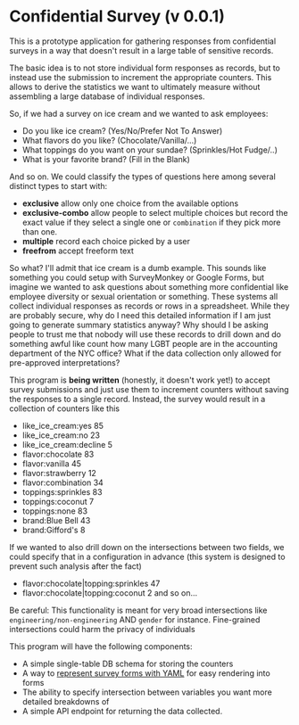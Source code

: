 # Confidential Survey (v 0.0.1)

This is a prototype application for gathering responses from
confidential surveys in a way that doesn't result in a large table of
sensitive records.

The basic idea is to not store individual form responses as records,
but to instead use the submission to increment the appropriate
counters. This allows to derive the statistics we want to ultimately
measure without assembling a large database of individual responses.

So, if we had a survey on ice cream and we wanted to ask employees:
- Do you like ice cream? (Yes/No/Prefer Not To Answer)
- What flavors do you like? (Chocolate/Vanilla/...)
- What toppings do you want on your sundae? (Sprinkles/Hot Fudge/..)
- What is your favorite brand? (Fill in the Blank)

And so on. We could classify the types of questions here among several
distinct types to start with:

- **exclusive** allow only one choice from the available options
- **exclusive-combo** allow people to select multiple choices but record the
exact value if they select a single one or `combination` if they pick more than one.
- **multiple** record each choice picked by a user
- **freefrom** accept freeform text

So what? I'll admit that ice cream is a dumb example.
This sounds like something you could setup with SurveyMonkey or Google
Forms, but imagine we wanted to ask questions about something more confidential
like employee diversity or sexual orientation or something. These systems all
collect individual responses as records or rows in a spreadsheet. While they are
probably secure, why do I need this detailed information if I am just going to generate
summary statistics anyway? Why should I be asking people to trust me that nobody
will use these records to drill down and do something awful like count how many
LGBT people are in the accounting department of the NYC office? What if the
data collection only allowed for pre-approved interpretations?

This program is **being written** (honestly, it doesn't work yet!) to accept
survey submissions and just use them to increment counters without saving the
responses to a single record. Instead, the survey would result in a collection
of counters like this

- like_ice_cream:yes 85
- like_ice_cream:no 23
- like_ice_cream:decline 5
- flavor:chocolate 83
- flavor:vanilla 45
- flavor:strawberry 12
- flavor:combination 34
- toppings:sprinkles 83
- toppings:coconut 7
- toppings:none 83
- brand:Blue Bell 43
- brand:Gifford's 8

If we wanted to also drill down on the intersections between two fields, we
could specify that in a configuration in advance (this system is designed to
prevent such analysis after the fact)

- flavor:chocolate|topping:sprinkles 47
- flavor:chocolate|topping:coconut 2
and so on...

Be careful: This functionality is meant for very broad intersections like
`engineering/non-engineering` AND `gender` for instance. Fine-grained intersections
could harm the privacy of individuals

This program will have the following components:
- A simple single-table DB schema for storing the counters
- A way to [represent survey forms with YAML](config/surveys/sample-survey.yml) for easy rendering into forms
- The ability to specify intersection between variables you want more
  detailed breakdowns of
- A simple API endpoint for returning the data collected.
